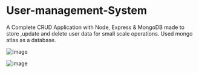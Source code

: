 # User-management-System
A Complete CRUD Application with Node, Express & MongoDB made to store ,update and delete user data for small scale operations.
Used mongo atlas as a database.
 
![image](https://user-images.githubusercontent.com/73299058/189636503-67a3380f-b3f8-4154-9b39-a14fb8509f77.png)

![image](https://user-images.githubusercontent.com/73299058/189636652-c1f52b2a-a0fc-49c2-9803-87025e98c17f.png)
